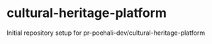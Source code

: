 # cultural-heritage-platform

Initial repository setup for pr-poehali-dev/cultural-heritage-platform
